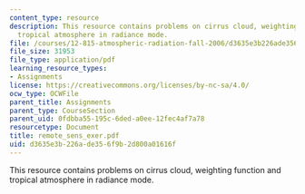 ```yaml
---
content_type: resource
description: This resource contains problems on cirrus cloud, weighting function and
  tropical atmosphere in radiance mode.
file: /courses/12-815-atmospheric-radiation-fall-2006/d3635e3b226ade356f9b2d800a01616f_remote_sens_exer.pdf
file_size: 31953
file_type: application/pdf
learning_resource_types:
- Assignments
license: https://creativecommons.org/licenses/by-nc-sa/4.0/
ocw_type: OCWFile
parent_title: Assignments
parent_type: CourseSection
parent_uid: 0fdbba55-195c-6ded-a0ee-12fec4af7a78
resourcetype: Document
title: remote_sens_exer.pdf
uid: d3635e3b-226a-de35-6f9b-2d800a01616f
---
```

This resource contains problems on cirrus cloud, weighting function and tropical atmosphere in radiance mode.